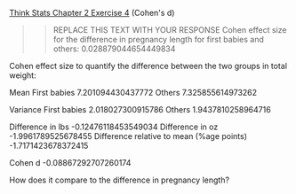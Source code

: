 [Think Stats Chapter 2 Exercise 4](http://greenteapress.com/thinkstats2/html/thinkstats2003.html#toc24) (Cohen's d)

>> REPLACE THIS TEXT WITH YOUR RESPONSE
Cohen effect size for the difference in pregnancy length for first babies and others:
0.028879044654449834

Cohen effect size to quantify the difference between the two groups in total weight:

Mean
First babies 7.201094430437772
Others 7.325855614973262

Variance
First babies 2.018027300915786
Others 1.9437810258964716

Difference in lbs -0.12476118453549034
Difference in oz -1.9961789525678455
Difference relative to mean (%age points) -1.7171423678372415

Cohen d -0.08867292707260174

How does it compare to the difference in pregnancy length?
